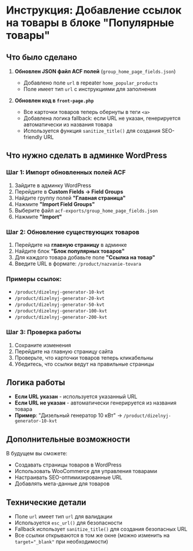 # Инструкция: Добавление ссылок на товары в блоке "Популярные товары"

## Что было сделано

1. **Обновлен JSON файл ACF полей** (`group_home_page_fields.json`)
   - Добавлено поле `url` в repeater `home_popular_products`
   - Поле имеет тип `url` с инструкциями для заполнения

2. **Обновлен код в `front-page.php`**
   - Все карточки товаров теперь обернуты в теги `<a>`
   - Добавлена логика fallback: если URL не указан, генерируется автоматически из названия товара
   - Используется функция `sanitize_title()` для создания SEO-friendly URL

## Что нужно сделать в админке WordPress

### Шаг 1: Импорт обновленных полей ACF

1. Зайдите в админку WordPress
2. Перейдите в **Custom Fields → Field Groups**
3. Найдите группу полей **"Главная страница"**
4. Нажмите **"Import Field Groups"**
5. Выберите файл `acf-exports/group_home_page_fields.json`
6. Нажмите **"Import"**

### Шаг 2: Обновление существующих товаров

1. Перейдите на **главную страницу** в админке
2. Найдите блок **"Блок популярных товаров"**
3. Для каждого товара добавьте поле **"Ссылка на товар"**
4. Введите URL в формате: `/product/nazvanie-tovara`

### Примеры ссылок:

- `/product/dizelnyj-generator-10-kvt`
- `/product/dizelnyj-generator-20-kvt`
- `/product/dizelnyj-generator-50-kvt`
- `/product/dizelnyj-generator-100-kvt`
- `/product/dizelnyj-generator-200-kvt`

### Шаг 3: Проверка работы

1. Сохраните изменения
2. Перейдите на главную страницу сайта
3. Проверьте, что карточки товаров теперь кликабельны
4. Убедитесь, что ссылки ведут на правильные страницы

## Логика работы

- **Если URL указан** - используется указанный URL
- **Если URL не указан** - автоматически генерируется из названия товара
- **Пример**: "Дизельный генератор 10 кВт" → `/product/dizelnyj-generator-10-kvt`

## Дополнительные возможности

В будущем вы сможете:
- Создавать страницы товаров в WordPress
- Использовать WooCommerce для управления товарами
- Настраивать SEO-оптимизированные URL
- Добавлять мета-данные для товаров

## Технические детали

- Поле `url` имеет тип `url` для валидации
- Используется `esc_url()` для безопасности
- Fallback использует `sanitize_title()` для создания безопасных URL
- Все ссылки открываются в том же окне (можно изменить на `target="_blank"` при необходимости)
